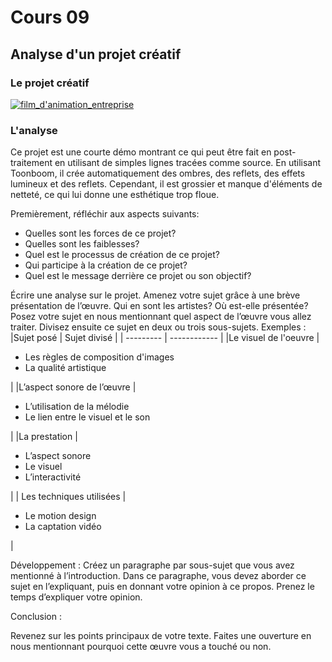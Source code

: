 # Cours 09

## Analyse d'un projet créatif

### Le projet créatif
[![film_d'animation_entreprise](http://img.youtube.com/vi/cZ6_KIOxugo/0.jpg)](https://youtu.be/cZ6_KIOxugo)
    
    

### L'analyse

Ce projet est une courte démo montrant ce qui peut être fait en post-traitement en utilisant de simples lignes tracées comme source. En utilisant Toonboom, il crée automatiquement des ombres, des reflets, des effets lumineux et des reflets. Cependant, il est grossier et manque d'éléments de netteté, ce qui lui donne une esthétique trop floue. 

Premièrement, réfléchir aux aspects suivants: 
* Quelles sont les forces de ce projet? 
* Quelles sont les faiblesses? 
* Quel est le processus de création de ce projet? 
* Qui participe à la création de ce projet? 
* Quel est le message derrière ce projet ou son objectif? 

Écrire une analyse sur le projet. Amenez votre sujet grâce à une brève présentation de l’œuvre. Qui en sont les artistes?  Où est-elle présentée? 
Posez votre sujet en nous mentionnant quel aspect de l’œuvre vous allez traiter. Divisez ensuite ce sujet en deux ou trois sous-sujets. 
Exemples : 
|Sujet posé |	Sujet divisé |
| --------- | ------------ |
|Le visuel de l'oeuvre	| <ul><li>Les règles de composition d'images</li><li>La qualité artistique</li></ul>  |
|L’aspect sonore de l’œuvre |<ul><li>L’utilisation de la mélodie</li><li>Le lien entre le visuel et le son </li></ul> 	 |
|La prestation	|<ul><li> L’aspect sonore</li><li> Le visuel </li><li> L’interactivité </li></ul> 	 |
| Les techniques utilisées	| <ul><li> Le motion design </li><li>La captation vidéo</li></ul> |


Développement : 
 Créez un paragraphe par sous-sujet que vous avez mentionné à l’introduction. Dans ce paragraphe, vous devez aborder ce sujet en l’expliquant, puis en donnant votre opinion à ce propos. Prenez le temps d’expliquer votre opinion. 

Conclusion : 

Revenez sur les points principaux de votre texte. Faites une ouverture en nous mentionnant pourquoi cette œuvre vous a touché ou non.   

